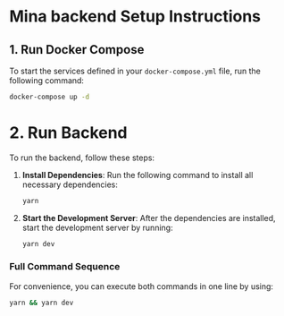 # Mina backend Setup Instructions

## 1. Run Docker Compose

To start the services defined in your `docker-compose.yml` file, run the following command:

```bash
docker-compose up -d
 ```



# 2. Run Backend

To run the backend, follow these steps:

1. **Install Dependencies**: Run the following command to install all necessary dependencies:

    ```bash
    yarn
    ```

2. **Start the Development Server**: After the dependencies are installed, start the development server by running:

    ```bash
    yarn dev
    ```

### Full Command Sequence

For convenience, you can execute both commands in one line by using:

```bash
yarn && yarn dev
